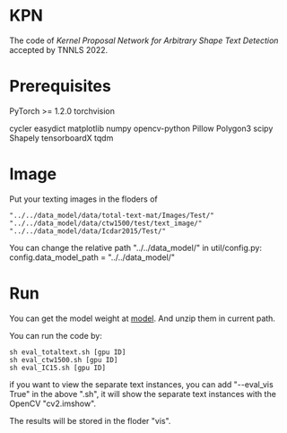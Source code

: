 # KPN
The code of *Kernel Proposal Network for Arbitrary Shape Text Detection* accepted by TNNLS 2022.

# Prerequisites
PyTorch >= 1.2.0
torchvision

cycler
easydict
matplotlib
numpy
opencv-python
Pillow
Polygon3
scipy
Shapely
tensorboardX
tqdm

# Image
Put your texting images in the floders of 
```
"../../data_model/data/total-text-mat/Images/Test/"
"../../data_model/data/ctw1500/test/text_image/"
"../../data_model/data/Icdar2015/Test/" 
```

You can change the relative path "../../data_model/" in util/config.py: config.data_model_path = "../../data_model/"


# Run
You can get the model weight at [model](https://drive.google.com/file/d/1WvJUTggqYXBkKtu3vSvIJQ_A7b7ZYER9/view?usp=sharing). And unzip them in current path.

You can run the code by:
```
sh eval_totaltext.sh [gpu ID]
sh eval_ctw1500.sh [gpu ID]
sh eval_IC15.sh [gpu ID]
```
if you want to view the separate text instances, you can add "--eval_vis True" in the above ".sh", it will show the separate text instances with the OpenCV "cv2.imshow".

The results will be stored in the floder "vis".
